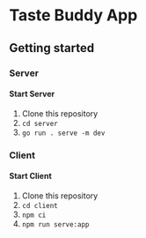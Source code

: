 # Taste Buddy App

## Getting started

### Server

#### Start Server

1. Clone this repository
2. `cd server`
3. `go run . serve -m dev`
  
### Client

#### Start Client

1. Clone this repository
2. `cd client`
3. `npm ci`
4. `npm run serve:app`
